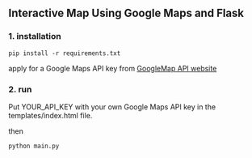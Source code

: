 ## Interactive Map Using Google Maps and Flask

### 1. installation
```
pip install -r requirements.txt
```
apply for a Google Maps API key from [GoogleMap API website](https://developers.google.com/maps/documentation/javascript/get-api-key)

### 2. run

Put YOUR_API_KEY with your own Google Maps API key in the templates/index.html file.

then
```
python main.py
```